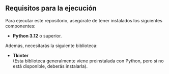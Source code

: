 ## Requisitos para la ejecución

Para ejecutar este repositorio, asegúrate de tener instalados los siguientes componentes:

- **Python 3.12** o superior.

Además, necesitarás la siguiente biblioteca:

- **Tkinter**  
  (Esta biblioteca generalmente viene preinstalada con Python, pero si no está disponible, deberás instalarla).
